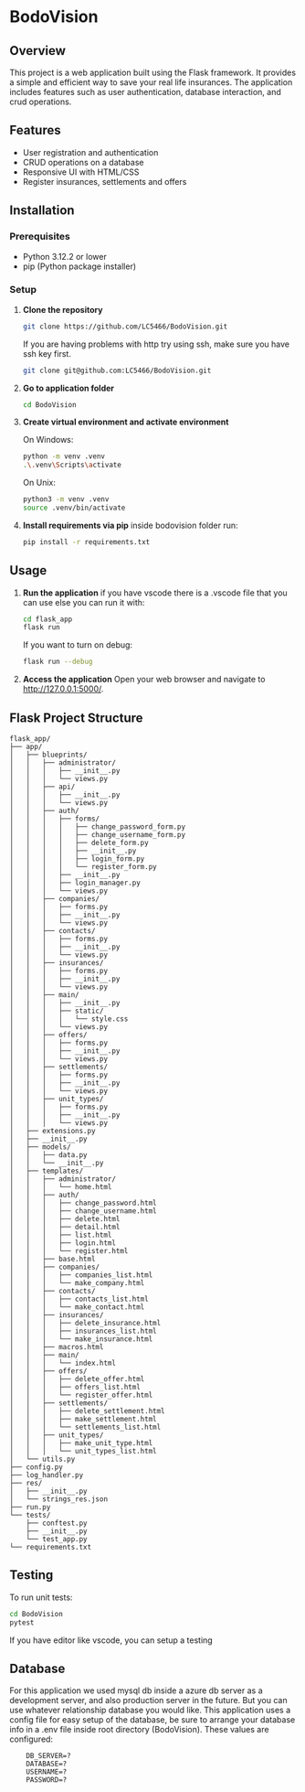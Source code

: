 # BodoVision

## Overview
This project is a web application built using the Flask framework. It provides a simple and efficient way to save your real life insurances. The application includes features such as user authentication, database interaction, and crud operations.

## Features
- User registration and authentication
- CRUD operations on a database
- Responsive UI with HTML/CSS
- Register insurances, settlements and offers


## Installation

### Prerequisites
- Python 3.12.2 or lower
- pip (Python package installer)

### Setup

1. **Clone the repository**
   ```bash
   git clone https://github.com/LC5466/BodoVision.git
   ```
   If you are having problems with http try using ssh, make sure you have ssh key first.
   ```bash
   git clone git@github.com:LC5466/BodoVision.git
   ```

2. **Go to application folder** 
    ```bash
    cd BodoVision
    ```
2. **Create virtual environment and activate environment**

    
    On Windows:
    ```bash
    python -m venv .venv
    .\.venv\Scripts\activate
    ```
    On Unix:
    ```bash
    python3 -m venv .venv
    source .venv/bin/activate
    ```

3. **Install requirements via pip**
    inside bodovision folder run:
    ```bash
    pip install -r requirements.txt
    ```


## Usage
1. **Run the application**
    if you have vscode there is a .vscode file that you can use else you can run it with:

    ```bash
    cd flask_app
    flask run
    ```

    If you want to turn on debug:
    ```bash
    flask run --debug
    ```
2. **Access the application**
    Open your web browser and navigate to http://127.0.0.1:5000/.



## Flask Project Structure
```
flask_app/
├── app/
│   ├── blueprints/
│   │   ├── administrator/
│   │   │   ├── __init__.py
│   │   │   └── views.py
│   │   ├── api/
│   │   │   ├── __init__.py
│   │   │   └── views.py
│   │   ├── auth/
│   │   │   ├── forms/
│   │   │   │   ├── change_password_form.py
│   │   │   │   ├── change_username_form.py
│   │   │   │   ├── delete_form.py
│   │   │   │   ├── __init__.py
│   │   │   │   ├── login_form.py
│   │   │   │   └── register_form.py
│   │   │   ├── __init__.py
│   │   │   ├── login_manager.py
│   │   │   └── views.py
│   │   ├── companies/
│   │   │   ├── forms.py
│   │   │   ├── __init__.py
│   │   │   └── views.py
│   │   ├── contacts/
│   │   │   ├── forms.py
│   │   │   ├── __init__.py
│   │   │   └── views.py
│   │   ├── insurances/
│   │   │   ├── forms.py
│   │   │   ├── __init__.py
│   │   │   └── views.py
│   │   ├── main/
│   │   │   ├── __init__.py
│   │   │   ├── static/
│   │   │   │   └── style.css
│   │   │   └── views.py
│   │   ├── offers/
│   │   │   ├── forms.py
│   │   │   ├── __init__.py
│   │   │   └── views.py
│   │   ├── settlements/
│   │   │   ├── forms.py
│   │   │   ├── __init__.py
│   │   │   └── views.py
│   │   ├── unit_types/
│   │   │   ├── forms.py
│   │   │   ├── __init__.py
│   │   │   └── views.py
│   ├── extensions.py
│   ├── __init__.py
│   ├── models/
│   │   ├── data.py
│   │   └── __init__.py
│   ├── templates/
│   │   ├── administrator/
│   │   │   └── home.html
│   │   ├── auth/
│   │   │   ├── change_password.html
│   │   │   ├── change_username.html
│   │   │   ├── delete.html
│   │   │   ├── detail.html
│   │   │   ├── list.html
│   │   │   ├── login.html
│   │   │   └── register.html
│   │   ├── base.html
│   │   ├── companies/
│   │   │   ├── companies_list.html
│   │   │   └── make_company.html
│   │   ├── contacts/
│   │   │   ├── contacts_list.html
│   │   │   └── make_contact.html
│   │   ├── insurances/
│   │   │   ├── delete_insurance.html
│   │   │   ├── insurances_list.html
│   │   │   └── make_insurance.html
│   │   ├── macros.html
│   │   ├── main/
│   │   │   └── index.html
│   │   ├── offers/
│   │   │   ├── delete_offer.html
│   │   │   ├── offers_list.html
│   │   │   └── register_offer.html
│   │   ├── settlements/
│   │   │   ├── delete_settlement.html
│   │   │   ├── make_settlement.html
│   │   │   └── settlements_list.html
│   │   ├── unit_types/
│   │   │   ├── make_unit_type.html
│   │   │   └── unit_types_list.html
│   └── utils.py
├── config.py
├── log_handler.py
├── res/
│   ├── __init__.py
│   └── strings_res.json
├── run.py
└── tests/
    ├── conftest.py
    ├── __init__.py
    └── test_app.py
└── requirements.txt
```


## Testing
To run unit tests:
```bash
cd BodoVision
pytest
```
If you have editor like vscode, you can setup a testing


## Database
For this application we used mysql db inside a azure db server as a development server, and also production server in the future. But you can use whatever relationship database you would like. This application uses a config file for easy setup of the database, be sure to arrange your database info in a .env file inside root directory (BodoVision). These values are configured:

```
    DB_SERVER=?
    DATABASE=?
    USERNAME=?
    PASSWORD=?
```